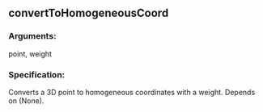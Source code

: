 ## convertToHomogeneousCoord
### Arguments: 
point, weight
### Specification: 
Converts a 3D point to homogeneous coordinates with a weight. Depends on (None).
